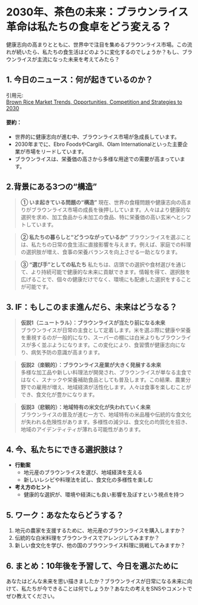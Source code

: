 # 2030年、茶色の未来：ブラウンライス革命は私たちの食卓をどう変える？

健康志向の高まりとともに、世界中で注目を集めるブラウンライス市場。この流れが続いたら、私たちの食生活はどのように変化するのでしょうか？もし、ブラウンライスが主流になった未来を考えてみたら？

## 1. 今日のニュース：何が起きているのか？
引用元:  
[Brown Rice Market Trends, Opportunities, Competition and Strategies to 2030](https://www.globenewswire.com/news-release/2025/05/28/3089242/28124/en/Brown-Rice-Market-Trends-Opportunities-Competition-and-Strategies-to-2030-Ebro-Foods-Cargill-and-Olam-International-Lead-the-13-94-Billion-Industry.html)

#### 要約：
- 世界的に健康志向が進む中、ブラウンライス市場が急成長しています。
- 2030年までに、Ebro FoodsやCargill、Olam Internationalといった主要企業が市場をリードしています。
- ブラウンライスは、栄養価の高さから多様な用途での需要が高まっています。

## 2.背景にある3つの“構造”

> **① いま起きている問題の“構造”**
現在、世界の食糧問題や健康志向の高まりがブラウンライス市場の成長を後押ししています。人々はより健康的な選択を求め、加工食品から未加工の食品、特に栄養価の高い玄米へとシフトしています。

> **② 私たちの暮らしと“どうつながっているか”**
ブラウンライスを選ぶことは、私たちの日常の食生活に直接影響を与えます。例えば、家庭での料理の選択肢が増え、食事の栄養バランスを向上させる一助となります。

> **③ “選び手”としての私たち**
私たちは、店頭での選択や食材選びを通じて、より持続可能で健康的な未来に貢献できます。情報を得て、選択肢を広げることで、個々の健康だけでなく、環境にも配慮した選択をすることが可能です。

## 3. IF：もしこのまま進んだら、未来はどうなる？

> **仮説1（ニュートラル）：ブラウンライスが当たり前になる未来**  
> ブラウンライスが日常の主食として定着します。米を選ぶ際に健康や栄養を重視するのが一般的になり、スーパーの棚には白米よりもブラウンライスが多く並ぶようになります。この変化により、食習慣が健康志向になり、病気予防の意識が高まります。

> **仮説2（楽観的）：ブラウンライス産業が大きく発展する未来**  
> 多様な加工品や新しい料理法が開発され、ブラウンライスが単なる主食ではなく、スナックや栄養補助食品としても普及します。この結果、農業分野での雇用が増え、地域経済が活性化します。人々は食事を楽しむことができ、食文化が豊かになります。

> **仮説3（悲観的）：地域特有の米文化が失われていく未来**  
> ブラウンライスの普及が進む一方で、地域特有の米品種や伝統的な食文化が失われる危険性があります。多様性の減少は、食文化の均質化を招き、地域のアイデンティティが薄れる可能性があります。

## 4. 今、私たちにできる選択肢は？
- **行動案**  
  - 地元産のブラウンライスを選び、地域経済を支える
  - 新しいレシピや料理法を試し、食文化の多様性を楽しむ
- **考え方のヒント**  
  - 健康的な選択が、環境や経済にも良い影響を及ぼすという視点を持つ

## 5. ワーク：あなたならどうする？
1. 地元の農家を支援するために、地元産のブラウンライスを購入しますか？
2. 伝統的な白米料理をブラウンライスでアレンジしてみますか？
3. 新しい食文化を学び、他の国のブラウンライス料理に挑戦してみますか？

## 6. まとめ：10年後を予習して、今日を選ぶために
あなたはどんな未来を思い描きましたか？ブラウンライスが日常になる未来に向けて、私たちが今できることは何でしょうか？あなたの考えをSNSやコメントでぜひ教えてください。